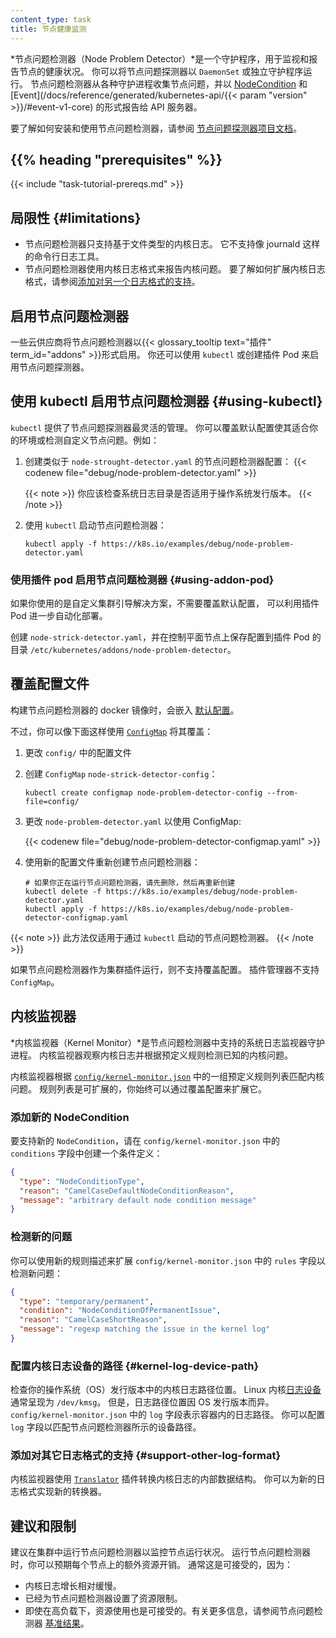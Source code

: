 ```yaml
---
content_type: task
title: 节点健康监测
---
```

<!-- 
title: Monitor Node Health
content_type: task
reviewers:
- Random-Liu
- dchen1107
-->

<!-- overview -->
<!-- 
*Node Problem Detector* is a daemon for monitoring and reporting about a node's health.
You can run Node Problem Detector as a `DaemonSet` or as a standalone daemon.
Node Problem Detector collects information about node problems from various daemons
and reports these conditions to the API server as [NodeCondition](/docs/concepts/architecture/nodes/#condition)
and [Event](/docs/reference/generated/kubernetes-api/{{< param "version" >}}/#event-v1-core). 

To learn how to install and use Node Problem Detector, see
[Node Problem Detector project documentation](https://github.com/kubernetes/node-problem-detector).
-->

*节点问题检测器（Node Problem Detector）*是一个守护程序，用于监视和报告节点的健康状况。
你可以将节点问题探测器以 `DaemonSet` 或独立守护程序运行。
节点问题检测器从各种守护进程收集节点问题，并以
[NodeCondition](/zh/docs/concepts/architecture/nodes/#condition) 和
[Event](/docs/reference/generated/kubernetes-api/{{< param "version" >}}/#event-v1-core)
的形式报告给 API 服务器。 

要了解如何安装和使用节点问题检测器，请参阅
[节点问题探测器项目文档](https://github.com/kubernetes/node-problem-detector)。

## {{% heading "prerequisites" %}}

{{< include "task-tutorial-prereqs.md" >}}

<!-- steps -->

<!-- 
## Limitations 

* Node Problem Detector only supports file based kernel log.
  Log tools such as `journald` are not supported.

* Node Problem Detector uses the kernel log format for reporting kernel issues.
  To learn how to extend the kernel log format, see [Add support for another log format](#support-other-log-format).
-->
## 局限性  {#limitations}

* 节点问题检测器只支持基于文件类型的内核日志。
  它不支持像 journald 这样的命令行日志工具。
* 节点问题检测器使用内核日志格式来报告内核问题。
  要了解如何扩展内核日志格式，请参阅[添加对另一个日志格式的支持](#support-other-log-format)。

<!-- 
## Enabling Node Problem Detector

Some cloud providers enable Node Problem Detector as an {{< glossary_tooltip text="Addon" term_id="addons" >}}.
You can also enable Node Problem Detector with `kubectl` or by creating an Addon pod.
-->
## 启用节点问题检测器

一些云供应商将节点问题检测器以{{< glossary_tooltip text="插件" term_id="addons" >}}形式启用。
你还可以使用 `kubectl` 或创建插件 Pod 来启用节点问题探测器。

<!-- 
## Using kubectl to enable Node Problem Detector {#using-kubectl}

`kubectl` provides the most flexible management of Node Problem Detector.
You can overwrite the default configuration to fit it into your environment or
to detect customized node problems. For example:
-->
## 使用 kubectl 启用节点问题检测器 {#using-kubectl}

`kubectl` 提供了节点问题探测器最灵活的管理。
你可以覆盖默认配置使其适合你的环境或检测自定义节点问题。例如：

<!-- 
1. Create a Node Problem Detector configuration similar to `node-problem-detector.yaml`:

   {{< codenew file="debug/node-problem-detector.yaml" >}}

   {{< note >}}
   You should verify that the system log directory is right for your operating system distribution.
   {{< /note >}}

1. Start node problem detector with `kubectl`:

   ```shell
   kubectl apply -f https://k8s.io/examples/debug/node-problem-detector.yaml
   ```
-->
1. 创建类似于 `node-strought-detector.yaml` 的节点问题检测器配置：
   {{< codenew file="debug/node-problem-detector.yaml" >}}

   {{< note >}}
   你应该检查系统日志目录是否适用于操作系统发行版本。
   {{< /note >}}

1. 使用 `kubectl` 启动节点问题检测器：

   ```shell
   kubectl apply -f https://k8s.io/examples/debug/node-problem-detector.yaml
   ```

<!-- 
### Using an Addon pod to enable Node Problem Detector {#using-addon-pod}

If you are using a custom cluster bootstrap solution and don't need
to overwrite the default configuration, you can leverage the Addon pod to
further automate the deployment.

Create `node-problem-detector.yaml`, and save the configuration in the Addon pod's
directory `/etc/kubernetes/addons/node-problem-detector` on a control plane node.
-->
### 使用插件 pod 启用节点问题检测器 {#using-addon-pod}

如果你使用的是自定义集群引导解决方案，不需要覆盖默认配置，
可以利用插件 Pod 进一步自动化部署。

创建 `node-strick-detector.yaml`，并在控制平面节点上保存配置到插件 Pod 的目录
`/etc/kubernetes/addons/node-problem-detector`。

<!-- 
## Overwrite the Configuration 

The [default configuration](https://github.com/kubernetes/node-problem-detector/tree/v0.1/config)
is embedded when building the Docker image of Node Problem Detector.
-->
## 覆盖配置文件

构建节点问题检测器的 docker 镜像时，会嵌入
[默认配置](https://github.com/kubernetes/node-problem-detector/tree/v0.1/config)。

<!-- 
However, you can use a [`ConfigMap`](/docs/tasks/configure-pod-container/configure-pod-configmap/)
to overwrite the configuration:
-->
不过，你可以像下面这样使用 [`ConfigMap`](/zh/docs/tasks/configure-pod-container/configure-pod-configmap/)
将其覆盖：

<!-- 
1. Change the configuration files in `config/`
1. Create the `ConfigMap` `node-problem-detector-config`:

   ```shell
   kubectl create configmap node-problem-detector-config --from-file=config/
   ```

1. Change the `node-problem-detector.yaml` to use the `ConfigMap`:

   {{< codenew file="debug/node-problem-detector-configmap.yaml" >}}

1. Recreate the Node Problem Detector with the new configuration file:

   ```shell
   # If you have a node-problem-detector running, delete before recreating
   kubectl delete -f https://k8s.io/examples/debug/node-problem-detector.yaml
   kubectl apply -f https://k8s.io/examples/debug/node-problem-detector-configmap.yaml
   ```
 -->
1. 更改 `config/` 中的配置文件
1. 创建 `ConfigMap` `node-strick-detector-config`：
   
   ```shell
   kubectl create configmap node-problem-detector-config --from-file=config/
   ```

1. 更改 `node-problem-detector.yaml` 以使用 ConfigMap:
   
   {{< codenew file="debug/node-problem-detector-configmap.yaml" >}}

1. 使用新的配置文件重新创建节点问题检测器：

    ```shell
   # 如果你正在运行节点问题检测器，请先删除，然后再重新创建
   kubectl delete -f https://k8s.io/examples/debug/node-problem-detector.yaml
   kubectl apply -f https://k8s.io/examples/debug/node-problem-detector-configmap.yaml
   ```

<!--  
{{< note >}}
This approach only applies to a Node Problem Detector started with `kubectl`.
{{< /note >}}

Overwriting a configuration is not supported if a Node Problem Detector runs as a cluster Addon.
The Addon manager does not support `ConfigMap`.
-->
{{< note >}}
此方法仅适用于通过 `kubectl` 启动的节点问题检测器。
{{< /note >}}

如果节点问题检测器作为集群插件运行，则不支持覆盖配置。
插件管理器不支持 `ConfigMap`。

<!-- 
## Kernel Monitor 

*Kernel Monitor* is a system log monitor daemon supported in the Node Problem Detector.
Kernel monitor watches the kernel log and detects known kernel issues following predefined rules.
-->
## 内核监视器

*内核监视器（Kernel Monitor）*是节点问题检测器中支持的系统日志监视器守护进程。
内核监视器观察内核日志并根据预定义规则检测已知的内核问题。

<!-- 
The Kernel Monitor matches kernel issues according to a set of predefined rule list in
[`config/kernel-monitor.json`](https://github.com/kubernetes/node-problem-detector/blob/v0.1/config/kernel-monitor.json). The rule list is extensible. You can expand the rule list by overwriting the
configuration.
-->
内核监视器根据 [`config/kernel-monitor.json`](https://github.com/kubernetes/node-problem-detector/blob/v0.1/config/kernel-monitor.json)
中的一组预定义规则列表匹配内核问题。
规则列表是可扩展的，你始终可以通过覆盖配置来扩展它。

<!-- 
### Add new NodeConditions 

To support a new `NodeCondition`, create a condition definition within the `conditions` field in
`config/kernel-monitor.json`, for example:
```
-->
### 添加新的 NodeCondition

要支持新的 `NodeCondition`，请在 `config/kernel-monitor.json` 中的
`conditions` 字段中创建一个条件定义：

```json
{
  "type": "NodeConditionType",
  "reason": "CamelCaseDefaultNodeConditionReason",
  "message": "arbitrary default node condition message"
}
```

<!-- 
### Detect new problems 

To detect new problems, you can extend the `rules` field in `config/kernel-monitor.json`
with a new rule definition:
-->
### 检测新的问题

你可以使用新的规则描述来扩展 `config/kernel-monitor.json` 中的 `rules` 字段以检测新问题：

```json
{
  "type": "temporary/permanent",
  "condition": "NodeConditionOfPermanentIssue",
  "reason": "CamelCaseShortReason",
  "message": "regexp matching the issue in the kernel log"
}
```

<!-- 
### Configure path for the kernel log device {#kernel-log-device-path}

Check your kernel log path location in your operating system (OS) distribution.
The Linux kernel [log device](https://www.kernel.org/doc/Documentation/ABI/testing/dev-kmsg) is usually presented as `/dev/kmsg`. However, the log path location varies by OS distribution.
The `log` field in `config/kernel-monitor.json` represents the log path inside the container.
You can configure the `log` field to match the device path as seen by the Node Problem Detector.
-->
### 配置内核日志设备的路径 {#kernel-log-device-path}

检查你的操作系统（OS）发行版本中的内核日志路径位置。
Linux 内核[日志设备](https://www.kernel.org/doc/documentation/abi/testing/dev-kmsg)
通常呈现为 `/dev/kmsg`。
但是，日志路径位置因 OS 发行版本而异。
`config/kernel-monitor.json` 中的 `log` 字段表示容器内的日志路径。
你可以配置 `log` 字段以匹配节点问题检测器所示的设备路径。

<!-- 
### Add support for another log format {#support-other-log-format}

Kernel monitor uses the
[`Translator`](https://github.com/kubernetes/node-problem-detector/blob/v0.1/pkg/kernelmonitor/translator/translator.go) plugin to translate the internal data structure of the kernel log.
You can implement a new translator for a new log format.
-->
### 添加对其它日志格式的支持  {#support-other-log-format}

内核监视器使用 
[`Translator`](https://github.com/kubernetes/node-problem-detector/blob/v0.1/pkg/kernelmonitor/translator.go)
插件转换内核日志的内部数据结构。
你可以为新的日志格式实现新的转换器。

<!-- discussion -->

<!-- 
## Recommendations and restrictions

It is recommended to run the Node Problem Detector in your cluster to monitor node health.
When running the Node Problem Detector, you can expect extra resource overhead on each node.
Usually this is fine, because:

* The kernel log grows relatively slowly.
* A resource limit is set for the Node Problem Detector.
* Even under high load, the resource usage is acceptable. For more information, see the Node Problem Detector
[benchmark result](https://github.com/kubernetes/node-problem-detector/issues/2#issuecomment-220255629).
-->
## 建议和限制

建议在集群中运行节点问题检测器以监控节点运行状况。
运行节点问题检测器时，你可以预期每个节点上的额外资源开销。
通常这是可接受的，因为：

* 内核日志增长相对缓慢。
* 已经为节点问题检测器设置了资源限制。
* 即使在高负载下，资源使用也是可接受的。有关更多信息，请参阅节点问题检测器
  [基准结果](https://github.com/kubernetes/node-problem-detector/issues/2.suecomment-220255629)。
